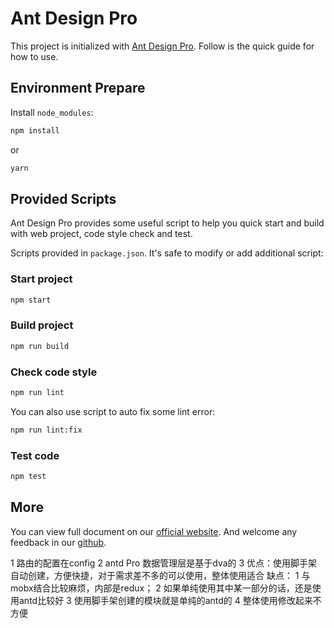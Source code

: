 # Ant Design Pro

This project is initialized with [Ant Design Pro](https://pro.ant.design). Follow is the quick guide for how to use.

## Environment Prepare

Install `node_modules`:

```bash
npm install
```

or

```bash
yarn
```

## Provided Scripts

Ant Design Pro provides some useful script to help you quick start and build with web project, code style check and test.

Scripts provided in `package.json`. It's safe to modify or add additional script:

### Start project

```bash
npm start
```

### Build project

```bash
npm run build
```

### Check code style

```bash
npm run lint
```

You can also use script to auto fix some lint error:

```bash
npm run lint:fix
```

### Test code

```bash
npm test
```

## More

You can view full document on our [official website](https://pro.ant.design). And welcome any feedback in our [github](https://github.com/ant-design/ant-design-pro).


1 路由的配置在config
2 antd Pro 数据管理层是基于dva的
3 优点：使用脚手架自动创建，方便快捷，对于需求差不多的可以使用，整体使用适合
 缺点：
 1 与mobx结合比较麻烦，内部是redux；
2 如果单纯使用其中某一部分的话，还是使用antd比较好
3 使用脚手架创建的模块就是单纯的antd的
4 整体使用修改起来不方便
